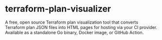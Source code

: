 # terraform-plan-visualizer
A free, open source Terraform plan visualization tool that converts Terraform plan JSON files into HTML pages for hosting via your CI provider. Available as a standalone Go binary, Docker image, or GitHub Action.

